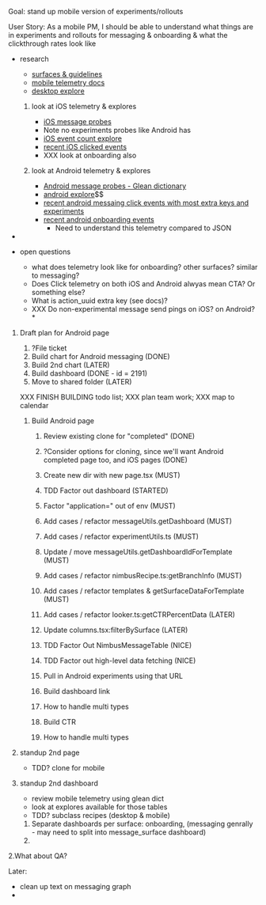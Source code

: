 Goal: stand up mobile version of experiments/rollouts

User Story: As a mobile PM, I should be able to understand what things are in experiments and
 rollouts for messaging & onboarding & what the clickthrough rates look like


* research
    * [surfaces & guidelines](https://mozilla-hub.atlassian.net/wiki/spaces/FIREFOX/pages/210206760/Mobile+Message+Surface+Guidelines)
    * [mobile telemetry docs](https://experimenter.info/messaging/mobile-messaging/#events-emitted)
    * [desktop explore](https://mozilla.cloud.looker.com/explore/user_journey/event_counts)

    1. look at iOS telemetry & explores
        * [iOS message probes](https://dictionary.telemetry.mozilla.org/apps/firefox_ios?page=1&search=messag)
        * Note no experiments probes like Android has
        * [iOS event count explore](https://mozilla.cloud.looker.com/explore/firefox_ios/event_counts?qid=OZqOXzZqTujARgvCK12NJ4)
        * [recent iOS clicked events](https://mozilla.cloud.looker.com/explore/firefox_ios/event_counts?qid=jQpgYwZpBZEhW73B1dcyzu&toggle=fil,vis)
        * XXX look at onboarding also

    2. look at Android telemetry & explores
        *  [Android message probes - Glean dictionary](https://dictionary.telemetry.mozilla.org/apps/fenix?page=1&search=messaging)
        * [android explore](https://mozilla.cloud.looker.com/explore/fenix/event_counts)$$
        * [recent android messaing click events with most extra keys and experiments](https://mozilla.cloud.looker.com/explore/fenix/event_counts?qid=u0OKWHjWgTcstNgbzvyyBc&toggle=fil)
        * [recent android onboarding events](https://mozilla.cloud.looker.com/explore/fenix/event_counts?qid=n71HDr0LIxuNS3vGX9essN&toggle=fil)
          * Need to understand this telemetry compared to JSON
 *
* open questions
    * what does telemetry look like for onboarding?  other surfaces?  similar to messaging?
    * Does Click telemetry on both iOS and Android alwyas mean CTA?  Or something else?
    * What is action_uuid extra key (see docs)?
    * XXX Do non-experimental message send pings on iOS?  on Android?
      *


1. Draft plan for Android page
   1. ?File ticket
   2. Build chart for Android messaging (DONE)
   3. Build 2nd chart (LATER)
   4. Build dashboard (DONE - id = 2191)
   5. Move to shared folder (LATER)

    XXX FINISH BUILDING todo list; XXX plan team work; XXX map to calendar

   1. Build Android page
      1. Review existing clone for "completed" (DONE)
      2. ?Consider options for cloning, since we'll want Android completed page too, and iOS pages (DONE)

      3. Create new dir with new page.tsx (MUST)

      4. TDD Factor out dashboard (STARTED)
      5. Factor "application=" out of env (MUST)
      6. Add cases / refactor messageUtils.getDashboard (MUST)
      7. Add cases / refactor experimentUtils.ts (MUST)
      8. Update / move messageUtils.getDashboardIdForTemplate (MUST)
      9.  Add cases / refactor nimbusRecipe.ts:getBranchInfo (MUST)
      10. Add cases / refactor templates & getSurfaceDataForTemplate (MUST)
      11. Add cases / refactor looker.ts:getCTRPercentData (LATER)
      12. Update columns.tsx:filterBySurface (LATER)
      13. TDD Factor Out NimbusMessageTable (NICE)
      14. TDD Factor out high-level data fetching (NICE)

      15. Pull in Android experiments using that URL
      16. Build dashboard link
         1. How to handle multi types
      17. Build CTR
         1. How to handle multi types


2. standup 2nd page

    * TDD? clone for mobile

3. standup 2nd dashboard

    * review mobile telemetry using glean dict
    * look at explores available for those tables
    *  TDD? subclass recipes (desktop & mobile)

   1. Separate dashboards per surface: onboarding, (messaging genrally - may need to split into message_surface dashboard)
   2.
2.What about QA?


Later:
* clean up text on messaging graph
*